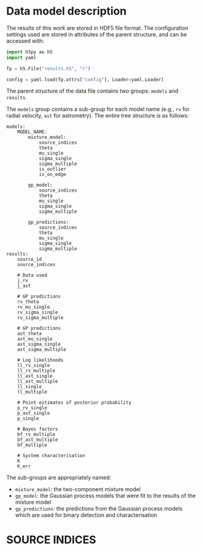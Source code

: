 
# Data model description

The results of this work are stored in HDF5 file format. The configuration
settings used are stored in attributes of the parent structure, and can be
accessed with:

```python
import h5py as h5
import yaml

fp = h5.File("results.h5", "r")

config = yaml.load(fp.attrs["config"], Loader=yaml.Loader)
```

The parent structure of the data file contains two groups: `models` and `results`.

The `models` group contains a sub-group for each model name (e.g., `rv` for
radial velocity, `ast` for astrometry). The entire tree structure is as follows:
```
models:
    MODEL_NAME:
        mixture_model:
            source_indices
            theta
            mu_single
            sigma_single
            sigma_multiple
            is_outlier
            is_on_edge

        gp_model:
            source_indices
            theta
            mu_single
            sigma_single
            sigma_multiple

        gp_predictions:
            source_indices 
            theta
            mu_single
            sigma_single
            sigma_multiple
results:
    source_id
    source_indices

    # Data used
    j_rv
    j_ast

    # GP predictions
    rv_theta
    rv_mu_single
    rv_sigma_single
    rv_sigma_multiple

    # GP predictions
    ast_theta
    ast_mu_single
    ast_sigma_single
    ast_sigma_multiple

    # Log likelihoods
    ll_rv_single
    ll_rv_multiple
    ll_ast_single
    ll_ast_multiple
    ll_single
    ll_multiple
    
    # Point estimates of posterior probability
    p_rv_single
    p_ast_single
    p_single
    
    # Bayes factors
    bf_rv_multiple
    bf_ast_multiple
    bf_multiple

    # System characterisation
    K
    K_err
```

The sub-groups are appropriately named:
- `mixture_model`: the two-component mixture model
- `gp_model`: the Gaussian process models that were fit to the results of the mixture model
- `gp_predictions`: the predictions from the Gaussian process models which are used for binary detection and characterisation


# SOURCE INDICES


